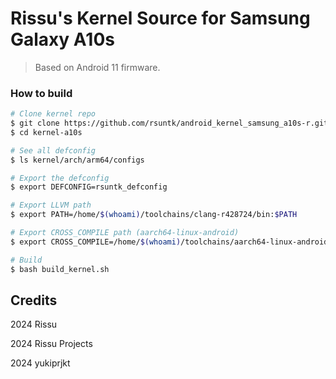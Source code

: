 # Rissu's Kernel Source for Samsung Galaxy A10s
> Based on Android 11 firmware.

### How to build ###

```bash
# Clone kernel repo
$ git clone https://github.com/rsuntk/android_kernel_samsung_a10s-r.git kernel-a10s
$ cd kernel-a10s

# See all defconfig
$ ls kernel/arch/arm64/configs

# Export the defconfig
$ export DEFCONFIG=rsuntk_defconfig

# Export LLVM path
$ export PATH=/home/$(whoami)/toolchains/clang-r428724/bin:$PATH

# Export CROSS_COMPILE path (aarch64-linux-android)
$ export CROSS_COMPILE=/home/$(whoami)/toolchains/aarch64-linux-android-4.9/bin/aarch64-linux-android-

# Build
$ bash build_kernel.sh
```

## Credits

2024 Rissu

2024 Rissu Projects

2024 yukiprjkt
